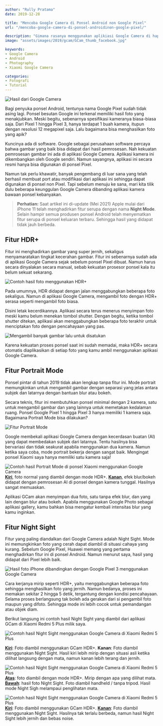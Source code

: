 ```yaml
---
author: "Rully Pratama"
date: 2019-12-28

title: "Mencoba Google Camera di Ponsel Android non Google Pixel"
url: "/mencoba-google-camera-di-ponsel-androidinon-google-pixel/"

description: "Gimana rasanya menggunakan aplikiasi Google Camera di hape selain Google Pixel?"
image: "assets/images/2019/gcam/GCam_thumb_facebook.jpg"

keywords:
- Google Camera
- Android
- Photography
- Xiaomi Google Camera

categories:
- Fotografi
- Tutorial
---
```


![Hasil dari Google Camera](/assets/images/2019/gcam/GCam_thumb_facebook.jpg)

Bagi penyuka ponsel Android, tentunya nama Google Pixel sudah tidak asing lagi. Ponsel besutan Google ini terkenal memiliki hasil foto yang menakjubkan. Meski begitu, sebenarnya spesifikasi kameranya biasa-biasa saja. Dari Pixel 1 hingga Pixel 3, hanya terdapat 1 buah kamera, itupun dengan resolusi 12 megapixel saja. Lalu bagaimana bisa menghasilkan foto yang apik?

Kuncinya ada di software. Google sebagai perusahaan software percaya bahwa gambar yang baik bisa didapat dari hasil pemrosesan. Nah kekuatan pemrosesan gambar ini ada di aplikasi Google Camera. Aplikasi kamera ini dikembangkan oleh Google sendiri. Namun sayangnya, aplikasi ini secara resmi hanya bisa digunakan di ponsel Pixel.

Namun tak perlu khawatir, banyak pengembang di luar sana yang telah berhasil membuat port atau modifikasi dari aplikasi ini sehingga dapat digunakan di ponsel non Pixel. Tapi sebelum menuju ke sana, mari kita tilik dulu beberapa keunggulan Google Camera dibanding aplikasi kamera bawaan ponsel kebanyakan.

> **Perhatian:**
> Saat artikel ini di-update (Mei 2021) Apple mulai dari iPhone 11 telah menghadirkan fitur serupa dengan nama **Night Mode**. Selain hampir semua produsen ponsel Android telah menyematkan fitur serupa di ponsel keluaran terbaru. Sehingga hasil yang didapat tidak jauh berbeda.

## Fitur HDR+

Fitur ini menghadirkan gambar yang super jernih, sekaligus menyamaratakan tingkat kecerahan gambar. Fitur ini sebenarnya sudah ada di aplikasi Google Camera sejak sebelum ponsel Pixel dibuat. Namun harus secara dinyalakan secara manual, sebab kekuatan prosesor ponsel kala itu belum sekuat sekarang.

![Contoh hasil foto menggunakan HDR+](/assets/images/2019/gcam/stanford-arcade-comp-s.jpg)

Pada umumnya, HDR didapat dengan jalan menggabungkan beberapa foto sekaligus. Namun di aplikasi Google Camera, mengambil foto dengan HDR+ serasa seperti mengambil foto biasa.

Disini letak kecerdikannya. Aplikasi secara terus menerus menyimpan foto meski kamu belum menekan tombol shutter. Dengan begitu, ketika tombol shutter ditekan, aplikasi akan menggabungkan beberapa foto terakhir untuk menciptakan foto dengan pencahayaan yang pas.

![Mengambil banyak gambar lalu untuk disatukan](/assets/images/2019/gcam/HDR_burst.jpg)

Karena kekuatan proses ponsel saat ini sudah memadai, maka HDR+ secara otomatis diaplikasikan di setiap foto yang kamu ambil menggunakan aplikasi Google Camera.

## Fitur Portrait Mode

Ponsel pintar di tahun 2019 tidak akan lengkap tanpa fitur ini. Mode portrait memungkinkan untuk mengambil gambar dengan separasi yang jelas antara subjek dan latarnya dengan bantuan blur atau bokeh.

Secara teknis, fitur ini membutuhkan ponsel minimal dengan 2 kamera, satu untuk mengambil gambar dan yang lainnya untuk memetakan kedalaman ruang. Ponsel Google Pixel 1 hingga Pixel 3 hanya memiliki 1 kamera saja. Bagaimana Portrait Mode bisa dilakukan?

![Fitur Portrait Mode](/assets/images/2019/gcam/orig-and-mask-comp-s.jpg)

Google membekali aplikasi Google Camera dengan kecerdasan buatan (AI) yang dapat membedakan subjek dari latarnya. Tentu hasilnya bisa bervariasi dan tidak seakurat apabila menggunakan dua kamera. Namun ketika saya coba, mode portrait bekerja dengan sangat baik. Mengingat ponsel Xiaomi saya hanya memiliki satu kamera saja!

![Contoh hasil Portrait Mode di ponsel Xiaomi menggunakan Google Camera](/assets/images/2019/gcam/Xiomi_GCam_Portrait-scaled.jpg)
[**Kiri**](https://photos.app.goo.gl/Atn2rahvF314mk6p9), foto normal yang diambil dengan mode HDR+. [**Kanan**](https://photos.app.goo.gl/cTa77KtiYhw9NegR9), efek blur/bokeh didapat dengan pemrosesan AI di ponsel dengan kamera tunggal. Hasilnya sangat memuaskan.

Aplikasi GCam akan menyimpan dua foto, satu tanpa efek blur, dan yang lain dengan blur atau bokeh. Apabila menggunakan Google Photo sebagai aplikasi gallery, kamu bahkan bisa mengatur kembali intensitas blur yang kamu inginkan.

## Fitur Night Sight

Fitur yang paling diandalkan dari Google Camera adalah Night Sight. Mode ini memungkinkan foto yang cerah dapat diambil di situasi cahaya yang kurang. Sebelum Google Pixel, Huawei memang yang pertama menghadirkan fitur ini di ponsel Android. Namun menurut saya, hasil yang didapat dari Pixel lebih baik.

![Hasil foto iPhone dibandingkan dengan Google Pixel 3 menggunakan Google Camera](/assets/images/2019/gcam/iphone_vs_pixel3.jpg)

Cara kerjanya mirip seperti HDR+, yaitu menggabungkan beberapa foto sehingga menghasilkan foto yang jernih. Namun bedanya, proses ini memakan sekitar 2 hingga 5 detik, tergantung dengan kondisi pencahayaan. Selama proses berlangsung tak boleh ada gerakan dari si pengambil foto maupun yang difoto. Sehingga mode ini lebih cocok untuk pemandangan atau objek diam.

Berikut langsung ini contoh hasil Night Sight yang diambil dari aplikasi GCam di Xiaomi Redmi 5 Plus milik saya.

![Contoh hasil Night Sight menggunakan Google Camera di Xiaomi Redmi 5 Plus](/assets/images/2019/gcam/NightSight_1-scaled.jpg)

[**Kiri**](https://photos.app.goo.gl/6aGSaPQ9WhxnAQ9D9): Foto diambil menggunakan GCam HDR+. **Kanan**: Foto diambil menggunakan Night Sight. Hasil kiri lebih mirip dengan situasi asli ketika dilihat langsung dengan mata, namun kanan lebih terang dan jernih.

![Contoh hasil Night Sight menggunakan Google Camera di Xiaomi Redmi 5 Plus](/assets/images/2019/gcam/NightSight_2.jpg)
[**Atas**](https://photos.app.goo.gl/eGwifoTCTVSq6SQc9): foto diambil dengan mode HDR+. Mirip dengan apa yang dilihat mata. [**Bawah**](https://photos.app.goo.gl/K18TBNF9F3c1sQ2k6): hasil foto Night Sight. Foto diambil handheld / tanpa tripod. Hasil mode Night Sigh melampaui penglihatan mata.

![Contoh hasil Night Sight menggunakan Google Camera di Xiaomi Redmi 5 Plus](/assets/images/2019/gcam/NightSight_3-scaled.jpg)
[**Kiri**](https://photos.app.goo.gl/i3vKLpd9pQpJJhHQ9): Foto diambil menggunakan GCam HDR+. [**Kanan**](https://photos.app.goo.gl/gFEmXXuFyEjL3yjR6): Foto diambil menggunakan Night Sight. Hasilnya tak terlalu berbeda, namun hasil Night Sight lebih jernih dan bebas noise.

